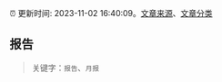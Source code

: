 :alarm_clock: 更新时间: 2023-11-02 16:40:09。[文章来源](/README.md)、[文章分类](/TAGS.md)

## 报告


> 关键字：`报告`、`月报`



